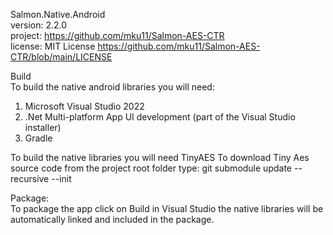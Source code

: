 Salmon.Native.Android  
version: 2.2.0  
project: https://github.com/mku11/Salmon-AES-CTR  
license: MIT License https://github.com/mku11/Salmon-AES-CTR/blob/main/LICENSE  
  
Build  
To build the native android libraries you will need:  
1. Microsoft Visual Studio 2022  
2. .Net Multi-platform App UI development (part of the Visual Studio installer)  
3. Gradle  
  
To build the native libraries you will need TinyAES 
To download Tiny Aes source code from the project root folder type:
git submodule update --recursive --init
  
Package:  
To package the app click on Build in Visual Studio the native libraries will be automatically linked and included in the package.  
  